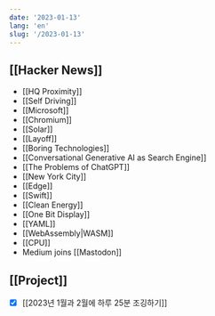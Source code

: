 ```yaml
---
date: '2023-01-13'
lang: 'en'
slug: '/2023-01-13'
---
```


## [[Hacker News]]

- [[HQ Proximity]]
- [[Self Driving]]
- [[Microsoft]]
- [[Chromium]]
- [[Solar]]
- [[Layoff]]
- [[Boring Technologies]]
- [[Conversational Generative AI as Search Engine]]
- [[The Problems of ChatGPT]]
- [[New York City]]
- [[Edge]]
- [[Swift]]
- [[Clean Energy]]
- [[One Bit Display]]
- [[YAML]]
- [[WebAssembly|WASM]]
- [[CPU]]
- Medium joins [[Mastodon]]

## [[Project]]

- [x] [[2023년 1월과 2월에 하루 25분 조깅하기]]
